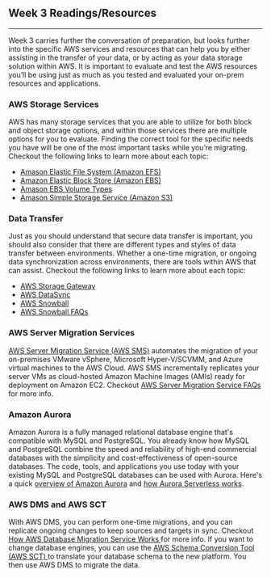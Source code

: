 ## Week 3 Readings/Resources

------

Week 3 carries further the conversation of preparation, but looks further into the specific AWS services and resources that can help you by either assisting in the transfer of your data, or by acting as your data storage solution within AWS. It is important to evaluate and test the AWS resources you’ll be using just as much as you tested and evaluated your on-prem resources and applications.

### AWS Storage Services

AWS has many storage services that you are able to utilize for both block and object storage options, and within those services there are multiple options for you to evaluate. Finding the correct tool for the specific needs you have will be one of the most important tasks while you’re migrating. Checkout the following links to learn more about each topic:

- [Amason Elastic File System (Amazon EFS)](https://docs.aws.amazon.com/efs/latest/ug/how-it-works.html)
- [Amazon Elastic Block Store (Amazon EBS)](https://docs.aws.amazon.com/AWSEC2/latest/UserGuide/AmazonEBS.html)
- [Amason EBS Volume Types](https://docs.aws.amazon.com/AWSEC2/latest/UserGuide/EBSVolumeTypes.html)
- [Amason Simple Storage Service (Amazon S3)](https://docs.aws.amazon.com/AmazonS3/latest/dev/Introduction.html)

###  Data Transfer

Just as you should understand that secure data transfer is important, you should also consider that there are different types and styles of data transfer between environments. Whether a one-time migration, or ongoing data synchronization across environments, there are tools within AWS that can assist. Checkout the following links to learn more about each topic:

- [AWS Storage Gateway](https://docs.aws.amazon.com/storagegateway/latest/userguide/WhatIsStorageGateway.html)
- [AWS DataSync](https://docs.aws.amazon.com/datasync/latest/userguide/how-datasync-works.html)
- [AWS Snowball](https://docs.aws.amazon.com/snowball/latest/ug/snowball-transfer-client.html)
- [AWS Snowball FAQs](https://aws.amazon.com/snowmobile/faqs/)

### AWS Server Migration Services

[AWS Server Migration Service (AWS SMS)](https://docs.amazonaws.cn/en_us/server-migration-service/latest/userguide/server-migration.html) automates the migration of your on-premises VMware vSphere, Microsoft Hyper-V/SCVMM, and Azure virtual machines to the AWS Cloud. AWS SMS incrementally replicates your server VMs as cloud-hosted Amazon Machine Images (AMIs) ready for deployment on Amazon EC2. Checkout [AWS Server Migration Service FAQs](https://aws.amazon.com/server-migration-service/faqs/) for more info.

###  Amazon Aurora

Amazon Aurora is a fully managed relational database engine that's compatible with MySQL and PostgreSQL. You already know how MySQL and PostgreSQL combine the speed and reliability of high-end commercial databases with the simplicity and cost-effectiveness of open-source databases. The code, tools, and applications you use today with your existing MySQL and PostgreSQL databases can be used with Aurora. Here's a quick [overview of Amazon Aurora](https://docs.aws.amazon.com/AmazonRDS/latest/AuroraUserGuide/CHAP_AuroraOverview.html) and [how Aurora Serverless works](https://docs.aws.amazon.com/AmazonRDS/latest/AuroraUserGuide/aurora-serverless.how-it-works.html).

###  AWS DMS and AWS SCT

With AWS DMS, you can perform one-time migrations, and you can replicate ongoing changes to keep sources and targets in sync. Checkout [How AWS Database Migration Service Works ](https://docs.aws.amazon.com/dms/latest/userguide/CHAP_Introduction.html)for more info. If you want to change database engines, you can use the [AWS Schema Conversion Tool (AWS SCT) ](https://docs.aws.amazon.com/SchemaConversionTool/latest/userguide/CHAP_Welcome.html)to translate your database schema to the new platform. You then use AWS DMS to migrate the data. 
